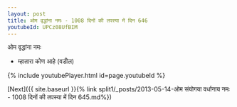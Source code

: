 ```yaml
---
layout: post
title: ओम वृद्धांना नमः - 1008 दिनों की तपस्या में दिन 646
youtubeId: UPCz08UfBIM
---
```

 
 
 ओम वृद्धांना नमः  
 
 -  म्हातारा कोण आहे (वडील) 
 
  
 
  
 
 
 
 
 
 


{% include youtubePlayer.html id=page.youtubeId %}
 
[Next]({{ site.baseurl }}{% link  split1/_posts/2013-05-14-ओम संयोगया वर्धानाय नमः - 1008 दिनों की तपस्या में दिन 645.md%})
 
